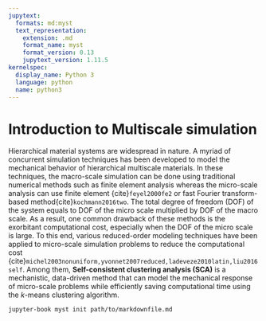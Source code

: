 ```yaml
---
jupytext:
  formats: md:myst
  text_representation:
    extension: .md
    format_name: myst
    format_version: 0.13
    jupytext_version: 1.11.5
kernelspec:
  display_name: Python 3
  language: python
  name: python3
---
```


# Introduction to Multiscale simulation
Hierarchical material systems are widespread in nature. A myriad of concurrent simulation techniques has been developed to model the mechanical behavior of hierarchical multiscale materials. In these techniques, the macro-scale simulation can be done using traditional numerical methods such as finite element analysis whereas the micro-scale analysis can use finite element {cite}`feyel2000fe2` or fast Fourier transform-based method{cite}`kochmann2016two`. The total degree of freedom (DOF) of the system equals to DOF of the micro scale multiplied by DOF of the macro scale. As a result, one common drawback of these methods is the exorbitant computational cost, especially when the DOF of the micro scale is large. To this end, various reduced-order modeling techniques have been applied to micro-scale simulation problems to reduce the computational cost {cite}`michel2003nonuniform,yvonnet2007reduced,ladeveze2010latin,liu2016self`. Among them, **Self-consistent clustering analysis (SCA)** is a mechanistic, data-driven method that can model the mechanical response of micro-scale problems while efficiently saving computational time using the $k$-means clustering algorithm. 



```
jupyter-book myst init path/to/markdownfile.md
```

```{bibliography}
```
